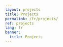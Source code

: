 ```yaml
---
layout: projects
title: Projects
permalink: /fr/projects/
ref: projects
lang: fr
banner:
  title: Projects
---
```

